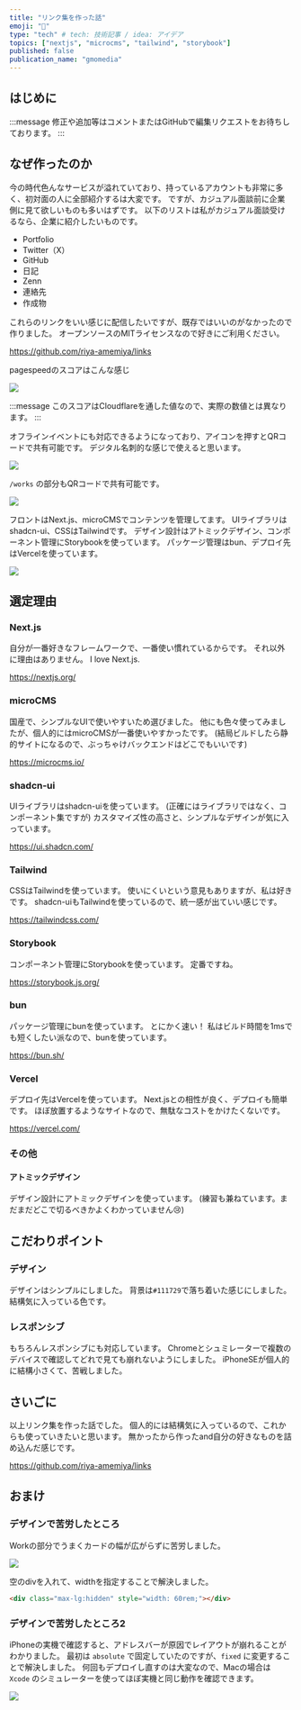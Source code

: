 ```yaml
---
title: "リンク集を作った話"
emoji: "🐡"
type: "tech" # tech: 技術記事 / idea: アイデア
topics: ["nextjs", "microcms", "tailwind", "storybook"]
published: false
publication_name: "gmomedia"
---
```


## はじめに

:::message
修正や追加等はコメントまたはGitHubで編集リクエストをお待ちしております。
:::

## なぜ作ったのか

今の時代色んなサービスが溢れていており、持っているアカウントも非常に多く、初対面の人に全部紹介するは大変です。
ですが、カジュアル面談前に企業側に見て欲しいものも多いはずです。
以下のリストは私がカジュアル面談受けるなら、企業に紹介したいものです。

- Portfolio
- Twitter（X）
- GitHub
- 日記
- Zenn
- 連絡先
- 作成物

これらのリンクをいい感じに配信したいですが、既存ではいいのがなかったので作りました。
オープンソースのMITライセンスなので好きにご利用ください。

https://github.com/riya-amemiya/links

pagespeedのスコアはこんな感じ

![](/images/92699c8bb82de3/pagespeed.png)

:::message
このスコアはCloudflareを通した値なので、実際の数値とは異なります。
:::

オフラインイベントにも対応できるようになっており、アイコンを押すとQRコードで共有可能です。
デジタル名刺的な感じで使えると思います。

![](/images/92699c8bb82de3/qr.png)

`/works` の部分もQRコードで共有可能です。

![](/images/92699c8bb82de3/qr2.png)

フロントはNext.js、microCMSでコンテンツを管理してます。
UIライブラリはshadcn-ui、CSSはTailwindです。
デザイン設計はアトミックデザイン、コンポーネント管理にStorybookを使っています。
パッケージ管理はbun、デプロイ先はVercelを使っています。

![](/images/92699c8bb82de3/site.png)

## 選定理由

### Next.js

自分が一番好きなフレームワークで、一番使い慣れているからです。
それ以外に理由はありません。
I love Next.js.

https://nextjs.org/

### microCMS

国産で、シンプルなUIで使いやすいため選びました。
他にも色々使ってみましたが、個人的にはmicroCMSが一番使いやすかったです。
(結局ビルドしたら静的サイトになるので、ぶっちゃけバックエンドはどこでもいいです)

https://microcms.io/

### shadcn-ui

UIライブラリはshadcn-uiを使っています。
(正確にはライブラリではなく、コンポーネント集ですが)
カスタマイズ性の高さと、シンプルなデザインが気に入っています。

https://ui.shadcn.com/

### Tailwind

CSSはTailwindを使っています。
使いにくいという意見もありますが、私は好きです。
shadcn-uiもTailwindを使っているので、統一感が出ていい感じです。

https://tailwindcss.com/

### Storybook

コンポーネント管理にStorybookを使っています。
定番ですね。

https://storybook.js.org/

### bun

パッケージ管理にbunを使っています。
とにかく速い！
私はビルド時間を1msでも短くしたい派なので、bunを使っています。

https://bun.sh/

### Vercel

デプロイ先はVercelを使っています。
Next.jsとの相性が良く、デプロイも簡単です。
ほぼ放置するようなサイトなので、無駄なコストをかけたくないです。

https://vercel.com/

### その他

#### アトミックデザイン

デザイン設計にアトミックデザインを使っています。
(練習も兼ねています。まだまだどこで切るべきかよくわかっていません😢)

## こだわりポイント

### デザイン

デザインはシンプルにしました。
背景は`#111729`で落ち着いた感じにしました。
結構気に入っている色です。

### レスポンシブ

もちろんレスポンシブにも対応しています。
Chromeとシュミレーターで複数のデバイスで確認してどれで見ても崩れないようにしました。
iPhoneSEが個人的に結構小さくて、苦戦しました。

## さいごに

以上リンク集を作った話でした。
個人的には結構気に入っているので、これからも使っていきたいと思います。
無かったから作ったand自分の好きなものを詰め込んだ感じです。

https://github.com/riya-amemiya/links

## おまけ

### デザインで苦労したところ

Workの部分でうまくカードの幅が広がらずに苦労しました。

![](/images/92699c8bb82de3/work.png)

空のdivを入れて、widthを指定することで解決しました。

```html
<div class="max-lg:hidden" style="width: 60rem;"></div>
```

### デザインで苦労したところ2

iPhoneの実機で確認すると、アドレスバーが原因でレイアウトが崩れることがわかりました。
最初は `absolute` で固定していたのですが、`fixed` に変更することで解決しました。
何回もデプロイし直すのは大変なので、Macの場合は `Xcode` のシミュレーターを使ってほぼ実機と同じ動作を確認できます。

![](/images/92699c8bb82de3/iphone.png)
